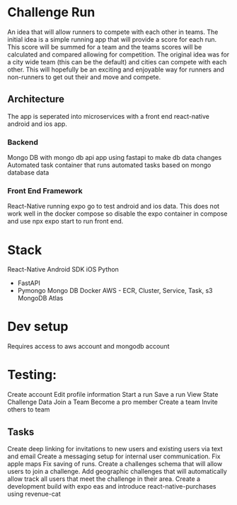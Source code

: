 # Challenge Run
An idea that will allow runners to compete with each other in teams. The initial idea is a simple running app that will provide a score for each run. This score will be summed for a team and the teams scores will be calculated and compared allowing for competition. The original idea was for a city wide team (this can be the default) and cities can compete with each other. This will hopefully be an exciting and enjoyable way for runners and non-runners to get out their and move and compete. 

## Architecture
The app is seperated into microservices with a front end react-native android and ios app. 

### Backend 
Mongo DB with mongo db api app using fastapi to make db data changes
Automated task container that runs automated tasks based on mongo database data

### Front End Framework
React-Native running expo go to test android and ios data.
This does not work well in the docker compose so disable the expo container in compose and use npx expo start to run front end.


# Stack
React-Native
Android SDK
iOS
Python
* FastAPI
* Pymongo
Mongo DB
Docker
AWS - ECR, Cluster, Service, Task, s3
MongoDB Atlas

# Dev setup
Requires access to aws account and mongodb account



# Testing:
Create account
Edit profile information
Start a run
Save a run
View State Challenge Data
Join a Team
Become a pro member
Create a team
Invite others to team


## Tasks
Create deep linking for invitations to new users and existing users via text and email
Create a messaging setup for internal user communication.
Fix apple maps
Fix saving of runs.
Create a challenges schema that will allow users to join a challenge.
Add geographic challenges that will automatically allow track all users that meet the challenge in their area.
Create a development build with expo eas and introduce react-native-purchases using revenue-cat
